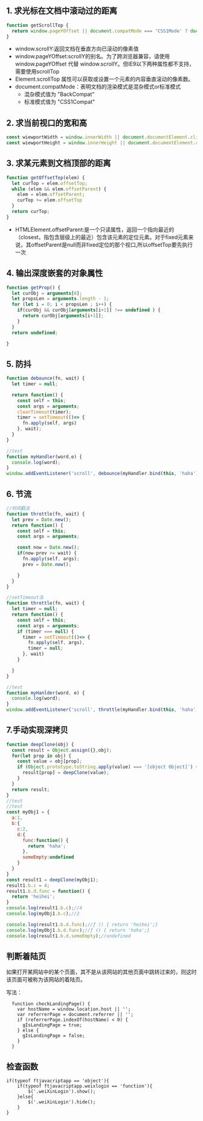 ## 1. 求光标在文档中滚动过的距离
```js
function getScrollTop {
  return window.pageYOffset || document.compatMode === 'CSS1Mode' ? document.documentElement.scrollTop : document.body.scrollTop;
}
```

- window.scrollY:返回文档在垂直方向已滚动的像素值
- window.pageYOffset:scrollY的别名。为了跨浏览器兼容，请使用 window.pageYOffset 代替 window.scrollY。但IE9以下两种属性都不支持，需要使用scrollTop
- Element.scrollTop 属性可以获取或设置一个元素的内容垂直滚动的像素数。
- document.compatMode：表明文档的渲染模式是混杂模式or标准模式
  - 混杂模式值为 "BackCompat"
  - 标准模式值为 "CSS1Compat"

## 2. 求当前视口的宽和高
```js
const wiewportWidth = window.innerWidth || document.documentElement.clientWidth || document.body.clientWidth;
const wiewportHeight = window.innerHeight || document.documentElement.clientHeight || document.bod.clientHeight;
```

## 3. 求某元素到文档顶部的距离
```js
function getOffsetTop(elem) {
  let curTop = elem.offsetTop;
  while (elem && elem.offsetParent) {
    elem = elem.offsetParent;
    curTop += elem.offsetTop
  }
  return curTop;
}
```

- HTMLElement.offsetParent:是一个只读属性，返回一个指向最近的（closest，指包含层级上的最近）包含该元素的定位元素。对于fixed元素来说，其offsetParent是null而非fixed定位的那个视口,所以offsetTop要先执行一次

## 4. 输出深度嵌套的对象属性

```js
function getProp() {
  let curObj = arguments[0];
  let propsLen = arguments.length - 1;
  for (let i = 0; i < propsLen ; i++) {
    if(curObj && curObj[arguments[i+1]] !== undefined ) {
      return curObj[arguments[i+1]];
    }
  }
  return undefined;

}

```

## 5. 防抖
```js
function debounce(fn, wait) {
  let timer = null;

  return function() {
    const self = this;
    const args = arguments;
    clearTimeout(timer);
    timer = setTimeout(()=> {
      fn.apply(self, args)
    }, wait);
  }
}

//test
function myHandler(word,e) {
  console.log(word);
}
window.addEventListener('scroll', debounce(myHandler.bind(this, 'haha'), 1000));
```
## 6. 节流
```js
//时间戳法
function throttle(fn, wait) {
  let prev = Date.new();
  return function() {
    const self = this;
    const args = arguments;

    const now = Date.new();
    if(now-prev >= wait) {
      fn.apply(self, args);
      prev = Date.now();

    }
  }
}

//setTimeout法
function throttle(fn, wait) {
  let timer = null;
  return function() {
    const self = this;
    const args = arguments;
    if (timer === null) {
      timer = setTimeout(()=> {
        fn.apply(self, args),
        timer = null;
      }, wait)
    }

  }
}

//test
function myHanlder(word, e) {
  console.log(word);
}
window.addEventListener('scroll', throttle(myHandler.bind(this, 'haha'),1000));

```

## 7.手动实现深拷贝
```js
function deepClone(obj) {
  const result = Object.assign({},obj);
  for(let prop in obj) {
    const value = obj[prop];
    if (Object.prototype.toString.apply(value) === '[object Object]') {
      result[prop] = deepClone(value);
    }
  }
  return result;
}
//test
//test
const myObj1 = {
  a:1,
  b:{
    c:2,
    d:{
      func:function() {
        return 'haha';
      },
      someEmpty:undefined
    }
  }
}
const result1 = deepClone(myObj1);
result1.b.c = 4;
result1.b.d.func = function() {
  return 'heihei';
}
console.log(result1.b.c);//4
console.log(myObj1.b.c);//2

console.log(result1.b.d.func);//ƒ () { return 'heihei';}
console.log(myObj1.b.d.func);//ƒ () { return 'haha';}
console.log(result1.b.d.someEmpty);//undefined
```

## 判断着陆页
如果打开某网站中的某个页面，其不是从该网站的其他页面中跳转过来的，则这时该页面可被称为该网站的着陆页。

写法：
```
  function checkLandingPage() {
    var hostName = window.location.host || '';
    var referrerPage = document.referrer || '';
    if (referrerPage.indexOf(hostName) < 0) {
      gIsLandingPage = true;
    } else {
      gIsLandingPage = false;
    }
  }
  ```

## 检查函数
```
if(typeof ftjavacriptapp == 'object'){  
    if(typeof ftjavacriptapp.weixlogin == 'function'){   
        $('.weiXinLogin').show();
    }else{
        $('.weiXinLogin').hide();
    }        
}
```